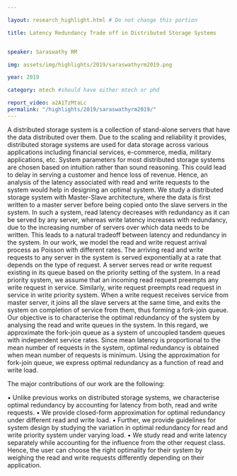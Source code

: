 ```yaml
---

layout: research_highlight.html # Do not change this portion

title: Latency Redundancy Trade off in Distributed Storage Systems


speaker: Saraswathy RM

img: assets/img/highlights/2019/saraswathyrm2019.png

year: 2019

category: mtech #should have either mtech or phd

report_video: a2A1TzMtaLc
permalink: "/highlights/2019/saraswathyrm2019/"
---
```


A distributed storage system is a collection of stand-alone servers that have the data distributed over them.
Due to the scaling and reliability it provides, distributed storage systems are used for data storage across various
applications including financial services, e-commerce, media, military applications, etc. System parameters for most
distributed storage systems are chosen based on intuition rather than sound reasoning. This could lead to delay
in serving a customer and hence loss of revenue. Hence, an analysis of the latency associated with read and write
requests to the system would help in designing an optimal system. We study a distributed storage system with
Master-Slave architecture, where the data is first written to a master server before being copied onto the slave
servers in the system. In such a system, read latency decreases with redundancy as it can be served by any server,
whereas write latency increases with redundancy, due to the increasing number of servers over which data needs
to be written. This leads to a natural tradeoff between latency and redundancy in the system.
In our work, we model the read and write request arrival process as Poisson with different rates. The arriving
read and write requests to any server in the system is served exponentially at a rate that depends on the type of
request. A server serves read or write request existing in its queue based on the priority setting of the system. In
a read priority system, we assume that an incoming read request preempts any write request in service. Similarly,
write request preempts read request in service in write priority system. When a write request receives service from
master server, it joins all the slave servers at the same time, and exits the system on completion of service from
them, thus forming a fork-join queue. Our objective is to characterise the optimal redundancy of the system by
analysing the read and write queues in the system. In this regard, we approximate the fork-join queue as a system
of uncoupled tandem queues with independent service rates. Since mean latency is proportional to the mean
number of requests in the system, optimal redundancy is obtained when mean number of requests is minimum.
Using the approximation for fork-join queue, we express optimal redundancy as a function of read and write load.

The major contributions of our work are the following:

• Unlike previous works on distributed storage systems, we characterise optimal redundancy by accounting for
latency from both, read and write requests.
• We provide closed-form approximation for optimal redundancy under different read and write load.
• Further, we provide guidelines for system design by studying the variation in optimal redundancy for read
and write priority system under varying load.
• We study read and write latency separately while accounting for the influence from the other request class.
Hence, the user can choose the right optimality for their system by weighing the read and write requests
differently depending on their application.